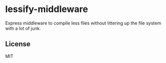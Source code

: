 # lessify-middleware

Express middleware to compile less files without littering up the file system with a lot of junk.

## License

  MIT
